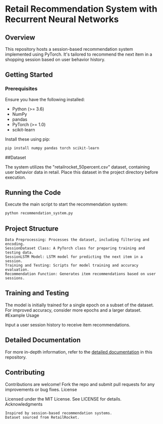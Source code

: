 # Retail Recommendation System with Recurrent Neural Networks

## Overview
This repository hosts a session-based recommendation system implemented using PyTorch. It's tailored to recommend the next item in a shopping session based on user behavior history.

## Getting Started

### Prerequisites
Ensure you have the following installed:
- Python (>= 3.6)
- NumPy
- pandas
- PyTorch (>= 1.0)
- scikit-learn

Install these using pip:
```bash
pip install numpy pandas torch scikit-learn
```

##Dataset

The system utilizes the "retailrocket_50percent.csv" dataset, containing user behavior data in retail. Place this dataset in the project directory before execution.

## Running the Code

Execute the main script to start the recommendation system:

```bash
python recommendation_system.py
```

## Project Structure

    Data Preprocessing: Processes the dataset, including filtering and encoding.
    SessionDataset Class: A PyTorch class for preparing training and testing data.
    SessionLSTM Model: LSTM model for predicting the next item in a session.
    Training and Testing: Scripts for model training and accuracy evaluation.
    Recommendation Function: Generates item recommendations based on user sessions.

## Training and Testing

The model is initially trained for a single epoch on a subset of the dataset. For improved accuracy, consider more epochs and a larger dataset.
#Example Usage

Input a user session history to receive item recommendations.

## Detailed Documentation

For more in-depth information, refer to the [detailed documentation](Session-Based-Recommender-System-with-Recurrent-Neural-Networks-/ZENG-Recommender-System-dokumentacio.pdf) in this repository.

## Contributing

Contributions are welcome! Fork the repo and submit pull requests for any improvements or bug fixes.
License

Licensed under the MIT License. See LICENSE for details.
Acknowledgments

    Inspired by session-based recommendation systems.
    Dataset sourced from RetailRocket.
